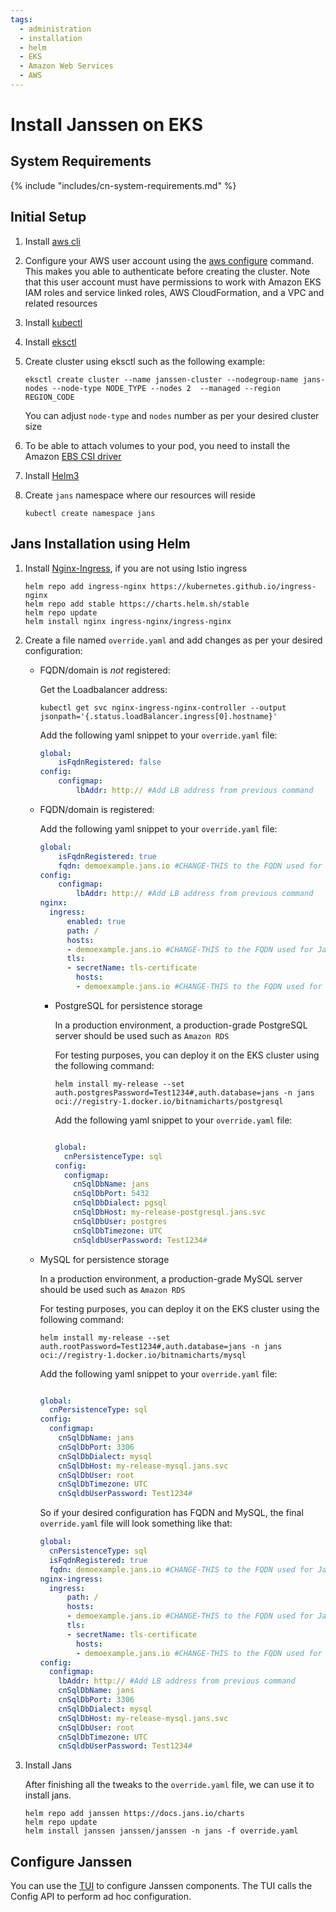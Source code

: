 ```yaml
---
tags:
  - administration
  - installation
  - helm
  - EKS
  - Amazon Web Services
  - AWS
---
```


# Install Janssen on EKS

## System Requirements

{% include "includes/cn-system-requirements.md" %}

## Initial Setup

1.  Install [aws cli](https://docs.aws.amazon.com/cli/latest/userguide/getting-started-install.html)

2.  Configure your AWS user account using the [aws configure](https://docs.aws.amazon.com/cli/latest/userguide/cli-configure-files.html) command. This makes you able to authenticate before creating the cluster.
    Note that this user account must have permissions to work with Amazon EKS IAM roles and service linked roles, AWS CloudFormation, and a VPC and related resources
    
3.  Install [kubectl](https://docs.aws.amazon.com/eks/latest/userguide/install-kubectl.html)

4.  Install [eksctl](https://docs.aws.amazon.com/eks/latest/userguide/getting-started-eksctl.html) 

5.  Create cluster using eksctl such as the following example:

    ```  
    eksctl create cluster --name janssen-cluster --nodegroup-name jans-nodes --node-type NODE_TYPE --nodes 2  --managed --region REGION_CODE
    ```
    You can adjust `node-type` and `nodes` number as per your desired cluster size

6. To be able to attach volumes to your pod, you need to install the Amazon [EBS CSI driver](https://docs.aws.amazon.com/eks/latest/userguide/csi-iam-role.html)

7.  Install [Helm3](https://helm.sh/docs/intro/install/)

8.  Create `jans` namespace where our resources will reside
    ```
    kubectl create namespace jans
    ```

## Jans Installation using Helm
1.  Install [Nginx-Ingress](https://github.com/kubernetes/ingress-nginx), if you are not using Istio ingress
    
      ```
      helm repo add ingress-nginx https://kubernetes.github.io/ingress-nginx
      helm repo add stable https://charts.helm.sh/stable
      helm repo update
      helm install nginx ingress-nginx/ingress-nginx
      ```

2.  Create a file named `override.yaml` and add changes as per your desired configuration:

    - FQDN/domain is *not* registered:
    
        
        Get the Loadbalancer address: 
        ```
        kubectl get svc nginx-ingress-nginx-controller --output jsonpath='{.status.loadBalancer.ingress[0].hostname}'
        ```

      
        
        Add the following yaml snippet to your `override.yaml` file:

        ```yaml
        global:
            isFqdnRegistered: false
        config:
            configmap:
                lbAddr: http:// #Add LB address from previous command
        ```

    - FQDN/domain is registered:

        Add the following yaml snippet to your `override.yaml` file:

        ```yaml
        global:
            isFqdnRegistered: true
            fqdn: demoexample.jans.io #CHANGE-THIS to the FQDN used for Jans
        config:
            configmap:
                lbAddr: http:// #Add LB address from previous command
        nginx:
          ingress:
              enabled: true
              path: /
              hosts:
              - demoexample.jans.io #CHANGE-THIS to the FQDN used for Jans
              tls:
              - secretName: tls-certificate
                hosts:
                - demoexample.jans.io #CHANGE-THIS to the FQDN used for Jans
        ```

      - PostgreSQL for persistence storage

        In a production environment, a production-grade PostgreSQL server should be used such as `Amazon RDS`

        For testing purposes, you can deploy it on the EKS cluster using the following command:

        ```
        helm install my-release --set auth.postgresPassword=Test1234#,auth.database=jans -n jans oci://registry-1.docker.io/bitnamicharts/postgresql
        ```

        Add the following yaml snippet to your `override.yaml` file:
        
        ```yaml
        
        global:
          cnPersistenceType: sql
        config:
          configmap:
            cnSqlDbName: jans
            cnSqlDbPort: 5432
            cnSqlDbDialect: pgsql
            cnSqlDbHost: my-release-postgresql.jans.svc
            cnSqlDbUser: postgres
            cnSqlDbTimezone: UTC
            cnSqldbUserPassword: Test1234#
        ```

    - MySQL for persistence storage

        In a production environment, a production-grade MySQL server should be used such as `Amazon RDS`

        For testing purposes, you can deploy it on the EKS cluster using the following command:

        ```
        helm install my-release --set auth.rootPassword=Test1234#,auth.database=jans -n jans oci://registry-1.docker.io/bitnamicharts/mysql        
        ```

        Add the following yaml snippet to your `override.yaml` file:
        
        ```yaml
        
        global:
          cnPersistenceType: sql
        config:
          configmap:
            cnSqlDbName: jans
            cnSqlDbPort: 3306
            cnSqlDbDialect: mysql
            cnSqlDbHost: my-release-mysql.jans.svc
            cnSqlDbUser: root
            cnSqlDbTimezone: UTC
            cnSqldbUserPassword: Test1234#
        ```

        So if your desired configuration has FQDN and MySQL, the final `override.yaml` file will look something like that:

        ```yaml
        global:
          cnPersistenceType: sql
          isFqdnRegistered: true
          fqdn: demoexample.jans.io #CHANGE-THIS to the FQDN used for Jans
        nginx-ingress:
          ingress:
              path: /
              hosts:
              - demoexample.jans.io #CHANGE-THIS to the FQDN used for Jans
              tls:
              - secretName: tls-certificate
                hosts:
                - demoexample.jans.io #CHANGE-THIS to the FQDN used for Jans  
        config:
          configmap:
            lbAddr: http:// #Add LB address from previous command
            cnSqlDbName: jans
            cnSqlDbPort: 3306
            cnSqlDbDialect: mysql
            cnSqlDbHost: my-release-mysql.jans.svc
            cnSqlDbUser: root
            cnSqlDbTimezone: UTC
            cnSqldbUserPassword: Test1234#
        ```

3.  Install Jans



      After finishing all the tweaks to the `override.yaml` file, we can use it to install jans.

      ```
      helm repo add janssen https://docs.jans.io/charts
      helm repo update
      helm install janssen janssen/janssen -n jans -f override.yaml
      ```

## Configure Janssen
  You can use the [TUI](../../kubernetes-ops/tui-k8s.md) to configure Janssen components. The TUI calls the Config API to perform ad hoc configuration.
